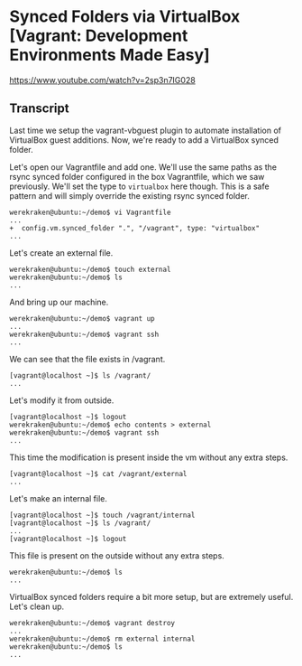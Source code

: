 # Synced Folders via VirtualBox [Vagrant: Development Environments Made Easy]

https://www.youtube.com/watch?v=2sp3n7IG028

## Transcript

Last time we setup the vagrant-vbguest plugin to automate installation of VirtualBox guest additions. Now, we're ready to add a VirtualBox synced folder.

Let's open our Vagrantfile and add one. We'll use the same paths as the rsync synced folder configured in the box Vagrantfile, which we saw previously. We'll set the type to `virtualbox` here though. This is a safe pattern and will simply override the existing rsync synced folder.
```
werekraken@ubuntu:~/demo$ vi Vagrantfile
...
+  config.vm.synced_folder ".", "/vagrant", type: "virtualbox"
...
```
Let's create an external file.
```
werekraken@ubuntu:~/demo$ touch external
werekraken@ubuntu:~/demo$ ls
...
```
And bring up our machine.
```
werekraken@ubuntu:~/demo$ vagrant up
...
werekraken@ubuntu:~/demo$ vagrant ssh
...
```
We can see that the file exists in /vagrant.
```
[vagrant@localhost ~]$ ls /vagrant/
...
```
Let's modify it from outside.
```
[vagrant@localhost ~]$ logout
werekraken@ubuntu:~/demo$ echo contents > external 
werekraken@ubuntu:~/demo$ vagrant ssh
...
```
This time the modification is present inside the vm without any extra steps.
```
[vagrant@localhost ~]$ cat /vagrant/external 
...
```
Let's make an internal file.
```
[vagrant@localhost ~]$ touch /vagrant/internal
[vagrant@localhost ~]$ ls /vagrant/
...
[vagrant@localhost ~]$ logout
```
This file is present on the outside without any extra steps.
```
werekraken@ubuntu:~/demo$ ls
...
```
VirtualBox synced folders require a bit more setup, but are extremely useful. Let's clean up.
```
werekraken@ubuntu:~/demo$ vagrant destroy
...
werekraken@ubuntu:~/demo$ rm external internal
werekraken@ubuntu:~/demo$ ls
...
```
